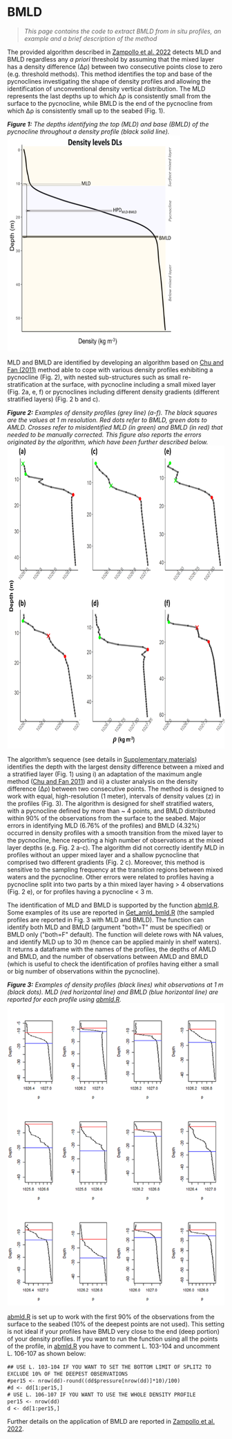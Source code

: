# BMLD

>*This page contains the code to extract BMLD from in situ profiles, an example and a brief description of the method*

The provided algorithm described in [Zampollo et al. 2022](https://bg.copernicus.org/articles/20/3593/2023/) detects MLD and BMLD regardless any *a priori* threshold by assuming that the mixed layer has a density difference (∆ρ) between two consecutive points close to zero (e.g. threshold methods). This method identifies the top and base of the pycnoclines investigating the shape of density profiles and allowing the identification of unconventional density vertical distribution. 
The MLD represents the last depths up to which ∆ρ is consistently small from the surface to the pycnocline, while BMLD is the end of the pycnocline from which ∆ρ is consistently small up to the seabed (Fig. 1).

***Figure 1:** The depths identifying the top (MLD) and base (BMLD) of the pycnocline throughout a density profile (black solid line).*                          
<img src="Plots/DLs_github.png" width="400" height="500" /> 
   
MLD and BMLD are identified by developing an algorithm based on [Chu and Fan (2011)](https://doi.org/10.1007/s10872-011-0019-2) method able to cope with various density profiles exhibiting a pycnocline (Fig. 2), with nested sub-structures such as small re-stratification at the surface, with pycnocline including a small mixed layer (Fig. 2a, e, f) or pycnoclines including different density gradients (different stratified layers) (Fig. 2 b and c). 

***Figure 2:** Examples of density profiles (grey line) (a-f). The black squares are the values at 1 m resolution. Red dots refer to BMLD, green dots to AMLD. Crosses refer to misidentified MLD (in green) and BMLD (in red) that needed to be manually corrected. This figure also reports the errors originated by the algorithm, which have been further described below.* 
<img src="Plots/figA011.png" width="700" height="700" />

The algorithm’s sequence (see details in [Supplementary materials](https://github.com/azampollo/BMLD/blob/main/SuppMat.docx)) identifies the depth with the largest density difference between a mixed and a stratified layer (Fig. 1) using i) an adaptation of the maximum angle method ([Chu and Fan 2011](https://doi.org/10.1007/s10872-011-0019-2)) and ii) a cluster analysis on the density difference (∆ρ) between two consecutive points. The method is designed to work with equal, high-resolution (1 meter), intervals of density values (z) in the profiles (Fig. 3). The algorithm is designed for shelf stratified waters, with a pycnocline defined by more than ~ 4 points, and BMLD distributed within 90% of the observations from the surface to the seabed. 
Major errors in identifying MLD (6.76% of the profiles) and BMLD (4.32%) occurred in density profiles with a smooth transition from the mixed layer to the pycnocline, hence reporting a high number of observations at the mixed layer depths (e.g. Fig. 2 a-c). The algorithm did not correctly identify MLD in profiles without an upper mixed layer and a shallow pycnocline that comprised two different gradients (Fig. 2 c). Moreover, this method is sensitive to the sampling frequency at the transition regions between mixed waters and the pycnocline. Other errors were related to profiles having a pycnocline split into two parts by a thin mixed layer having > 4 observations (Fig. 2 e), or for profiles having a pycnocline < 3 m.

The identification of MLD and BMLD is supported by the function [abmld.R](https://github.com/azampollo/BMLD/blob/main/R%20code/abmld.R). Some examples of its use are reported in [Get_amld_bmld.R](https://github.com/azampollo/BMLD/blob/main/R%20code/Get_amld_bmld.R) (the sampled profiles are reported in Fig. 3 with MLD and BMLD). The function can identify both MLD and BMLD (argument "both=T" must be specified) or BMLD only ("both=F" default). The function will delete rows with NA values, and identify MLD up to 30 m (hence can be applied mainly in shelf waters). It returns a dataframe with the names of the profiles, the depths of AMLD and BMLD, and the number of observations between AMLD and BMLD (which is useful to check the identification of profiles having either a small or big number of observations within the pycnocline). 

***Figure 3:** Examples of density profiles (black lines) whit observations at 1 m (black dots). MLD (red horizontal line) and BMLD (blue horizontal line) are reported for each profile using [abmld.R](https://github.com/azampollo/BMLD/blob/main/R%20code/abmld.R).*
<img src="Plots/Profiles_MLD_BMLD.png" /> 

[abmld.R](https://github.com/azampollo/BMLD/blob/main/R%20code/abmld.R) is set up to work with the first 90% of the observations from the surface to the seabed (10% of the deepest points are not used). This setting is not ideal if your profiles have BMLD very close to the end (deep portion) of your density profiles. If you want to run the function using all the points of the profile, in [abmld.R](https://github.com/azampollo/BMLD/blob/main/R%20code/abmld.R) you have to comment L. 103-104 and uncomment L. 106-107 as shown below:

````
## USE L. 103-104 IF YOU WANT TO SET THE BOTTOM LIMIT OF SPLIT2 TO EXCLUDE 10% OF THE DEEPEST OBSERVATIONS
#per15 <- nrow(dd)-round((dd$pressure[nrow(dd)]*10)/100)
#d <- dd[1:per15,]
# USE L. 106-107 IF YOU WANT TO USE THE WHOLE DENSITY PROFILE
per15 <- nrow(dd)
d <- dd[1:per15,]
````

Further details on the application of BMLD are reported in [Zampollo et al. 2022](https://bg.copernicus.org/articles/20/3593/2023/).
